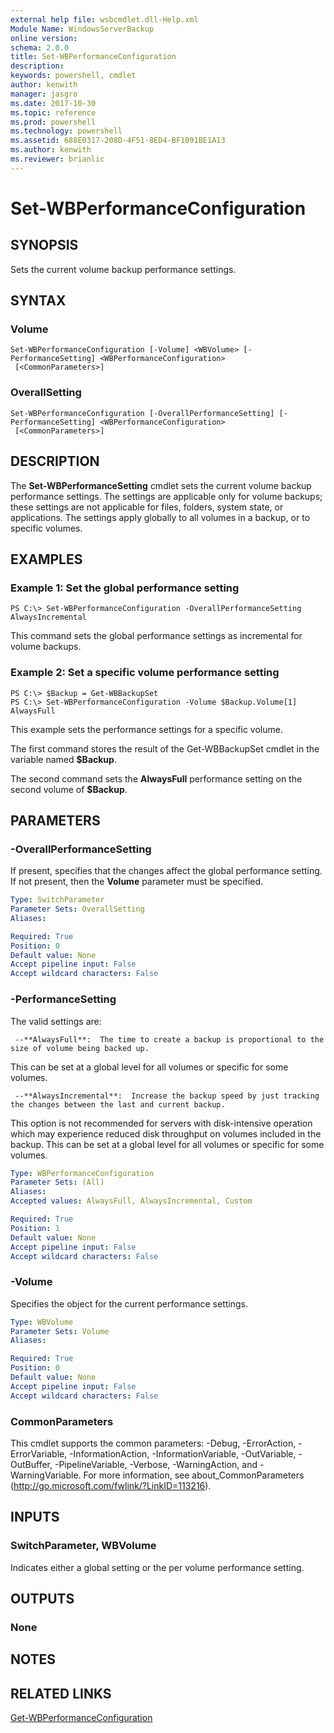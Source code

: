 ```yaml
---
external help file: wsbcmdlet.dll-Help.xml
Module Name: WindowsServerBackup
online version: 
schema: 2.0.0
title: Set-WBPerformanceConfiguration
description: 
keywords: powershell, cmdlet
author: kenwith
manager: jasgro
ms.date: 2017-10-30
ms.topic: reference
ms.prod: powershell
ms.technology: powershell
ms.assetid: 688E0317-208D-4F51-8ED4-BF1091BE1A13
ms.author: kenwith
ms.reviewer: brianlic
---
```


# Set-WBPerformanceConfiguration

## SYNOPSIS
Sets the current volume backup performance settings.

## SYNTAX

### Volume
```
Set-WBPerformanceConfiguration [-Volume] <WBVolume> [-PerformanceSetting] <WBPerformanceConfiguration>
 [<CommonParameters>]
```

### OverallSetting
```
Set-WBPerformanceConfiguration [-OverallPerformanceSetting] [-PerformanceSetting] <WBPerformanceConfiguration>
 [<CommonParameters>]
```

## DESCRIPTION
The **Set-WBPerformanceSetting** cmdlet sets the current volume backup performance settings.
The settings are applicable only for volume backups; these settings are not applicable for files, folders, system state, or applications.
The settings apply globally to all volumes in a backup, or to specific volumes.

## EXAMPLES

### Example 1: Set the global performance setting
```
PS C:\> Set-WBPerformanceConfiguration -OverallPerformanceSetting AlwaysIncremental
```

This command sets the global performance settings as incremental for volume backups.

### Example 2: Set a specific volume performance setting
```
PS C:\> $Backup = Get-WBBackupSet
PS C:\> Set-WBPerformanceConfiguration -Volume $Backup.Volume[1] AlwaysFull
```

This example sets the performance settings for a specific volume.

The first command stores the result of the Get-WBBackupSet cmdlet in the variable named **$Backup**.

The second command sets the **AlwaysFull** performance setting on the second volume of **$Backup**.

## PARAMETERS

### -OverallPerformanceSetting
If present, specifies that the changes affect the global performance setting.
If not present, then the **Volume** parameter must be specified.

```yaml
Type: SwitchParameter
Parameter Sets: OverallSetting
Aliases: 

Required: True
Position: 0
Default value: None
Accept pipeline input: False
Accept wildcard characters: False
```

### -PerformanceSetting
The valid settings are: 

     --**AlwaysFull**:  The time to create a backup is proportional to the size of volume being backed up.
This can be set at a global level for all volumes or specific for some volumes.

     --**AlwaysIncremental**:  Increase the backup speed by just tracking the changes between the last and current backup.
This option is not recommended for servers with disk-intensive operation which may experience reduced disk throughput on volumes included in the backup.
This can be set at a global level for all volumes or specific for some volumes.

```yaml
Type: WBPerformanceConfiguration
Parameter Sets: (All)
Aliases: 
Accepted values: AlwaysFull, AlwaysIncremental, Custom

Required: True
Position: 1
Default value: None
Accept pipeline input: False
Accept wildcard characters: False
```

### -Volume
Specifies the object for the current performance settings.

```yaml
Type: WBVolume
Parameter Sets: Volume
Aliases: 

Required: True
Position: 0
Default value: None
Accept pipeline input: False
Accept wildcard characters: False
```

### CommonParameters
This cmdlet supports the common parameters: -Debug, -ErrorAction, -ErrorVariable, -InformationAction, -InformationVariable, -OutVariable, -OutBuffer, -PipelineVariable, -Verbose, -WarningAction, and -WarningVariable. For more information, see about_CommonParameters (http://go.microsoft.com/fwlink/?LinkID=113216).

## INPUTS

### SwitchParameter, WBVolume
Indicates either a global setting or the per volume performance setting.

## OUTPUTS

### None

## NOTES

## RELATED LINKS

[Get-WBPerformanceConfiguration](./Get-WBPerformanceConfiguration.md)
